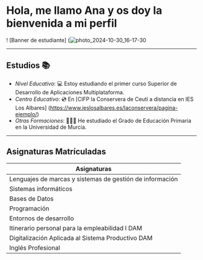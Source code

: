 # Hola, me llamo Ana y os doy la bienvenida a mi perfil

! [Banner de estudiante] (![photo_2024-10-30_16-17-30](https://github.com/user-attachments/assets/51aab940-8f88-45ad-8954-2f1562fe3937)


---

## Estudios 📚
- *Nivel Educativo*: 💻 Estoy estudiando el primer curso Superior de Desarrollo de Aplicaciones Multiplataforma.
- *Centro Educativo*: 💿 En [CIFP la Conservera de Ceutí a distancia en IES Los Albares] (https://www.ieslosalbares.es/laconservera/pagina-ejemplo/)
- *Otras Formaciones*: 👩🏻‍🏫 He estudiado el Grado de Educación Primaria en la Universidad de Murcia.

---

## Asignaturas Matrículadas

|      Asignaturas      |
|-------------------|
|Lenguajes de marcas y sistemas de gestión de información|
|Sistemas informáticos|
|Bases de Datos|
|Programación|
|Entornos de desarrollo|
|Itinerario personal para la empleabilidad I DAM|
|Digitalización Aplicada al Sistema Productivo DAM|
|Inglés Profesional|
